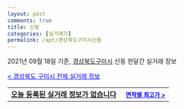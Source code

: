 ```yaml
---
layout: post
comments: true
title: 신동
categories: [실거래가]
permalink: /apt/경상북도구미시신동
---
```


2021년 09월 18일 기준, <a href="/apt/경상북도구미시">경상북도구미시</a> 신동 한달간 실거래 정보

<a style="color: blue;" href="/apt/경상북도구미시">< 경상북도 구미시 전체 실거래 정보</a>
<!---- start ---->
<table>
  <tr>
    <td colspan="4" style="font-weight: bold;"><a href="/apt/경상북도구미시신동{name_without_space}">오늘 등록된 실거래 정보가 없습니다</a> &nbsp;&nbsp;&nbsp; <a style="color: blue; font-size: smaller;" href="/apt/경상북도구미시신동{name_without_space}">면적별 최고가 ></a></td>
  </tr>
    
</table>
<!---- end ---->
    